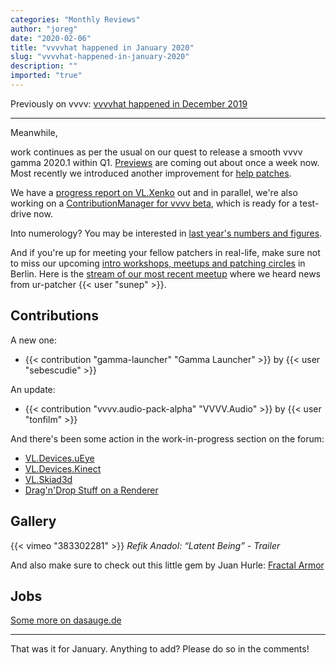 ```yaml
---
categories: "Monthly Reviews"
author: "joreg"
date: "2020-02-06"
title: "vvvvhat happened in January 2020"
slug: "vvvvhat-happened-in-january-2020"
description: ""
imported: "true"
---
```



Previously on vvvv: [vvvvhat happened in December 2019](/blog/2020/vvvvhat-happened-in-december-2019)

---

Meanwhile,

work continues as per the usual on our quest to release a smooth vvvv gamma 2020.1 within Q1. [Previews](/blog/2020/vvvv-gamma-2019.2-preview) are coming out about once a week now. Most recently we introduced another improvement for [help patches](/blog/2020/vl-help-patches). 

We have a [progress report on VL.Xenko](/blog/2020/vl-xenko-3d-engine-update-3) out and in parallel, we're also working on a [ContributionManager for vvvv beta](https://discourse.vvvv.org/t/contributionmanager-for-vvvv-beta/18226), which is ready for a test-drive now.

Into numerology? You may be interested in [last year's numbers and figures](/blog/2020/vvvv-in-numbers-2019).

And if you're up for meeting your fellow patchers in real-life, make sure not to miss our upcoming [intro workshops, meetups and patching circles](/blog/2020/upcoming-intro-workshops-meetups-and-patching-circles) in Berlin. Here is the [stream of our most recent meetup](https://youtu.be/zwLVcvGfPic) where we heard news from ur-patcher {{< user "sunep" >}}.


## Contributions
A new one:
* {{< contribution "gamma-launcher" "Gamma Launcher" >}} by {{< user "sebescudie" >}}

An update:
* {{< contribution "vvvv.audio-pack-alpha" "VVVV.Audio" >}} by {{< user "tonfilm" >}}

And there's been some action in the work-in-progress section on the forum:
* [VL.Devices.uEye](https://discourse.vvvv.org/t/vl-devices-ueye/16616)
* [VL.Devices.Kinect](https://discourse.vvvv.org/t/vl-devices-kinect/18223)
* [VL.Skiad3d](https://discourse.vvvv.org/t/vl-skia3d/18201)
* [Drag'n'Drop Stuff on a Renderer](https://discourse.vvvv.org/t/drag-and-drop-stuff-on-a-renderer/18202)

## Gallery
{{< vimeo "383302281" >}}
*Refik Anadol: “Latent Being” - Trailer*

And also make sure to check out this little gem by Juan Hurle: [Fractal Armor](https://vimeo.com/381776756)

## Jobs
[Some more on dasauge.de](https://dasauge.de/sta/Vvvv/)

---

That was it for January. Anything to add? Please do so in the comments!

